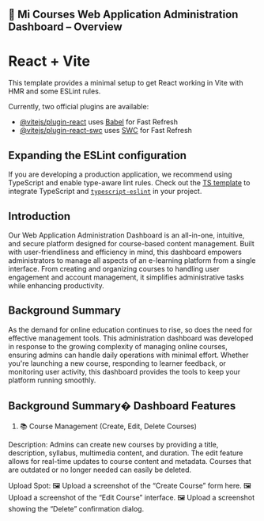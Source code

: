 ## 📘 Mi Courses Web Application Administration Dashboard – Overview

# React + Vite

This template provides a minimal setup to get React working in Vite with HMR and some ESLint rules.

Currently, two official plugins are available:

- [@vitejs/plugin-react](https://github.com/vitejs/vite-plugin-react/blob/main/packages/plugin-react/README.md) uses [Babel](https://babeljs.io/) for Fast Refresh
- [@vitejs/plugin-react-swc](https://github.com/vitejs/vite-plugin-react-swc) uses [SWC](https://swc.rs/) for Fast Refresh

## Expanding the ESLint configuration

If you are developing a production application, we recommend using TypeScript and enable type-aware lint rules. Check out the [TS template](https://github.com/vitejs/vite/tree/main/packages/create-vite/template-react-ts) to integrate TypeScript and [`typescript-eslint`](https://typescript-eslint.io) in your project.

 

## Introduction
Our Web Application Administration Dashboard is an all-in-one, intuitive, and secure platform designed for course-based content management. Built with user-friendliness and efficiency in mind, this dashboard empowers administrators to manage all aspects of an e-learning platform from a single interface. From creating and organizing courses to handling user engagement and account management, it simplifies administrative tasks while enhancing productivity.

## Background Summary
As the demand for online education continues to rise, so does the need for effective management tools. This administration dashboard was developed in response to the growing complexity of managing online courses, ensuring admins can handle daily operations with minimal effort. Whether you're launching a new course, responding to learner feedback, or monitoring user activity, this dashboard provides the tools to keep your platform running smoothly.

## Background Summary� Dashboard Features
1. 📚 Course Management (Create, Edit, Delete Courses)

Description:
Admins can create new courses by providing a title, description, syllabus, multimedia content, and duration. The edit feature allows for real-time updates to course content and metadata. Courses that are outdated or no longer needed can easily be deleted.

Upload Spot:
🖼️ Upload a screenshot of the “Create Course” form here.
🖼️ Upload a screenshot of the “Edit Course” interface.
🖼️ Upload a screenshot showing the “Delete” confirmation dialog.
